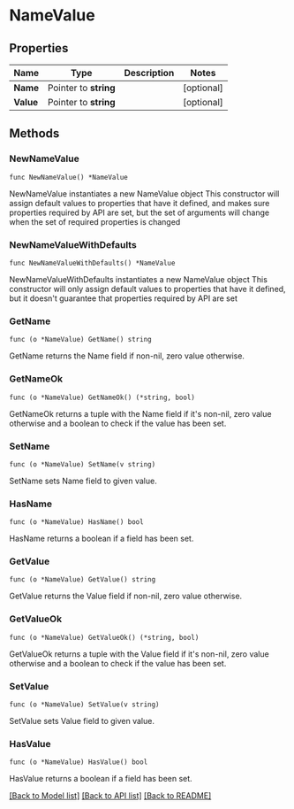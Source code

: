 # NameValue

## Properties

Name | Type | Description | Notes
------------ | ------------- | ------------- | -------------
**Name** | Pointer to **string** |  | [optional] 
**Value** | Pointer to **string** |  | [optional] 

## Methods

### NewNameValue

`func NewNameValue() *NameValue`

NewNameValue instantiates a new NameValue object
This constructor will assign default values to properties that have it defined,
and makes sure properties required by API are set, but the set of arguments
will change when the set of required properties is changed

### NewNameValueWithDefaults

`func NewNameValueWithDefaults() *NameValue`

NewNameValueWithDefaults instantiates a new NameValue object
This constructor will only assign default values to properties that have it defined,
but it doesn't guarantee that properties required by API are set

### GetName

`func (o *NameValue) GetName() string`

GetName returns the Name field if non-nil, zero value otherwise.

### GetNameOk

`func (o *NameValue) GetNameOk() (*string, bool)`

GetNameOk returns a tuple with the Name field if it's non-nil, zero value otherwise
and a boolean to check if the value has been set.

### SetName

`func (o *NameValue) SetName(v string)`

SetName sets Name field to given value.

### HasName

`func (o *NameValue) HasName() bool`

HasName returns a boolean if a field has been set.

### GetValue

`func (o *NameValue) GetValue() string`

GetValue returns the Value field if non-nil, zero value otherwise.

### GetValueOk

`func (o *NameValue) GetValueOk() (*string, bool)`

GetValueOk returns a tuple with the Value field if it's non-nil, zero value otherwise
and a boolean to check if the value has been set.

### SetValue

`func (o *NameValue) SetValue(v string)`

SetValue sets Value field to given value.

### HasValue

`func (o *NameValue) HasValue() bool`

HasValue returns a boolean if a field has been set.


[[Back to Model list]](../README.md#documentation-for-models) [[Back to API list]](../README.md#documentation-for-api-endpoints) [[Back to README]](../README.md)


